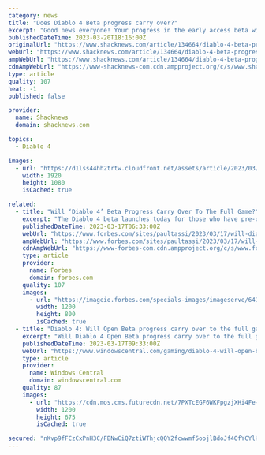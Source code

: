 ```yaml
---
category: news
title: "Does Diablo 4 Beta progress carry over?"
excerpt: "Good news everyone! Your progress in the early access beta will carry over to the Diablo 4 open beta. Anything you did in the first beta will be present in the next. Didn’t quite manage to hit Level ..."
publishedDateTime: 2023-03-20T18:16:00Z
originalUrl: "https://www.shacknews.com/article/134664/diablo-4-beta-progress-carry-over"
webUrl: "https://www.shacknews.com/article/134664/diablo-4-beta-progress-carry-over"
ampWebUrl: "https://www.shacknews.com/article/134664/diablo-4-beta-progress-carry-over?amphtml=1"
cdnAmpWebUrl: "https://www-shacknews-com.cdn.ampproject.org/c/s/www.shacknews.com/article/134664/diablo-4-beta-progress-carry-over?amphtml=1"
type: article
quality: 107
heat: -1
published: false

provider:
  name: Shacknews
  domain: shacknews.com

topics:
  - Diablo 4

images:
  - url: "https://d1lss44hh2trtw.cloudfront.net/assets/article/2023/03/20/does-diablo-4-beta-progress-carry-over_feature.jpg"
    width: 1920
    height: 1080
    isCached: true

related:
  - title: "Will ‘Diablo 4’ Beta Progress Carry Over To The Full Game?"
    excerpt: "The Diablo 4 beta launches today for those who have pre-ordered the game, or landed a code some other way. It’s a pretty hefty intro to the game with an entire act, a world boss and several classes ..."
    publishedDateTime: 2023-03-17T06:33:00Z
    webUrl: "https://www.forbes.com/sites/paultassi/2023/03/17/will-diablo-4-beta-progress-carry-over-to-the-full-game/"
    ampWebUrl: "https://www.forbes.com/sites/paultassi/2023/03/17/will-diablo-4-beta-progress-carry-over-to-the-full-game/amp/"
    cdnAmpWebUrl: "https://www-forbes-com.cdn.ampproject.org/c/s/www.forbes.com/sites/paultassi/2023/03/17/will-diablo-4-beta-progress-carry-over-to-the-full-game/amp/"
    type: article
    provider:
      name: Forbes
      domain: forbes.com
    quality: 107
    images:
      - url: "https://imageio.forbes.com/specials-images/imageserve/641463e998e1d0a956990526/0x0.jpg?format=jpg&width=1200"
        width: 1200
        height: 800
        isCached: true
  - title: "Diablo 4: Will Open Beta progress carry over to the full game?"
    excerpt: "Will Diablo 4 Open Beta progress carry over to the full game? Best answer: No, gameplay progression in the Diablo 4 Open Beta (that means character levels, earned loot, and story progress) will not ..."
    publishedDateTime: 2023-03-17T09:33:00Z
    webUrl: "https://www.windowscentral.com/gaming/diablo-4-will-open-beta-progress-carry-over-to-the-full-game"
    type: article
    provider:
      name: Windows Central
      domain: windowscentral.com
    quality: 87
    images:
      - url: "https://cdn.mos.cms.futurecdn.net/7PXTcEGF6WKFpgzjXHi4Fe-1200-80.jpg"
        width: 1200
        height: 675
        isCached: true

secured: "nKvp9fFCzCxPnH3C/FBNwCiQ7ztiWThjcQQY2fcwwmf5oojlBdoJf4OfYCYlHeOgjoo5sy9pWMFH5eQK8RQu3bXdHdyB1bakQ750kOeuCuXDRlGkS/IqVD4q2P2AwdhKIqEVvW4VQSDzh9ZCMnfCQi4bNzBpTNvuUCVNrUUjIEkxvjA6uAJGTXeFMBZCz4tvJ7PL7LoulW/rpOnjRDqto1wdwyzQray0caz7hYi+h2JsqanOqmKjec+p2RFL1cu9T/ja/dd4jyifXaXkKFi9zwDCvoZmyEmAmyQkiT4TE1QvkHya1Y+z/5UaDsw3JpljqIizIpUGJ1uQ5oZknzDUMFea1w/MaQ1MxThNA4TWKls=;B7cWyOjmjuRk+y88D7A0pw=="
---
```


